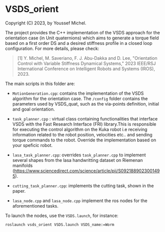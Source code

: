 # VSDS_orient

Copyright (C) 2023, by Youssef Michel.

The project provides the C++ implementation of the VSDS approach for the orientation case (in Unit quaternions) which aims to generate a torque field
based on a first order DS and a desired stiffness profile in a closed loop configuration. For more details, please check:

> [1] Y. Michel, M. Saveriano, F. J. Abu-Dakka and D. Lee, "Orientation Control with Variable Stiffness Dynamical Systems," 2023 IEEE/RSJ International Conference on Intelligent Robots and Systems (IROS), 2023.


The main scripts in this folder are:

- `MotionGeneration.cpp`: contains the implementation of the VSDS algorithm for the orientation case. The `/config` folder contains the parameters used by VSDS_quat, such as the via-points definition, initial and goal orientation. 

- `task_planner.cpp` : virtual class containing functionalities that interface VSDS with the Fast Research Interface (FRI) library.This is responsible for executing the control algorithm on the Kuka robot i.e receiving information related to the robot position, velocities etc.. and sending torque commands to the robot. Override the implementation based on your speficic robot. 


- `lasa_task_planner.cpp`: overrides `task_planner.cpp` to implement several shapes from the lasa handwritting dataset on Riemenan manifolds (https://www.sciencedirect.com/science/article/pii/S0921889023001495). 
- `cutting_task_planner.cpp`: implements the cutting task, shown in the paper.

- `lasa_node.cpp` and `lasa_node.cpp` implement the ros nodes for the aforementioned tasks. 



To launch the nodes, use the `VSDS.launch`, for instance:
```
roslaunch vsds_orient VSDS.launch VSDS_name:=Worm
```





